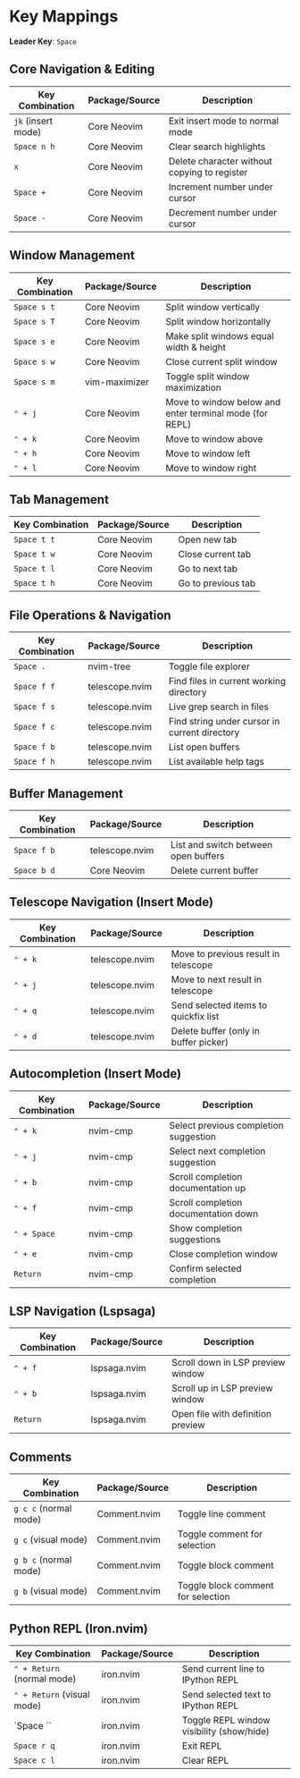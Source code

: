 # Key Mappings

**Leader Key**: `Space`

## Core Navigation & Editing

| Key Combination | Package/Source | Description |
|----------------|----------------|-------------|
| `jk` (insert mode) | Core Neovim | Exit insert mode to normal mode |
| `Space n h` | Core Neovim | Clear search highlights |
| `x` | Core Neovim | Delete character without copying to register |
| `Space +` | Core Neovim | Increment number under cursor |
| `Space -` | Core Neovim | Decrement number under cursor |

## Window Management

| Key Combination | Package/Source | Description |
|----------------|----------------|-------------|
| `Space s t` | Core Neovim | Split window vertically |
| `Space s T` | Core Neovim | Split window horizontally |
| `Space s e` | Core Neovim | Make split windows equal width & height |
| `Space s w` | Core Neovim | Close current split window |
| `Space s m` | vim-maximizer | Toggle split window maximization |
| `⌃ + j` | Core Neovim | Move to window below and enter terminal mode (for REPL) |
| `⌃ + k` | Core Neovim | Move to window above |
| `⌃ + h` | Core Neovim | Move to window left |
| `⌃ + l` | Core Neovim | Move to window right |

## Tab Management

| Key Combination | Package/Source | Description |
|----------------|----------------|-------------|
| `Space t t` | Core Neovim | Open new tab |
| `Space t w` | Core Neovim | Close current tab |
| `Space t l` | Core Neovim | Go to next tab |
| `Space t h` | Core Neovim | Go to previous tab |

## File Operations & Navigation

| Key Combination | Package/Source | Description |
|----------------|----------------|-------------|
| `Space .` | nvim-tree | Toggle file explorer |
| `Space f f` | telescope.nvim | Find files in current working directory |
| `Space f s` | telescope.nvim | Live grep search in files |
| `Space f c` | telescope.nvim | Find string under cursor in current directory |
| `Space f b` | telescope.nvim | List open buffers |
| `Space f h` | telescope.nvim | List available help tags |

## Buffer Management

| Key Combination | Package/Source | Description |
|----------------|----------------|-------------|
| `Space f b` | telescope.nvim | List and switch between open buffers |
| `Space b d` | Core Neovim | Delete current buffer |

## Telescope Navigation (Insert Mode)

| Key Combination | Package/Source | Description |
|----------------|----------------|-------------|
| `⌃ + k` | telescope.nvim | Move to previous result in telescope |
| `⌃ + j` | telescope.nvim | Move to next result in telescope |
| `⌃ + q` | telescope.nvim | Send selected items to quickfix list |
| `⌃ + d` | telescope.nvim | Delete buffer (only in buffer picker) |

## Autocompletion (Insert Mode)

| Key Combination | Package/Source | Description |
|----------------|----------------|-------------|
| `⌃ + k` | nvim-cmp | Select previous completion suggestion |
| `⌃ + j` | nvim-cmp | Select next completion suggestion |
| `⌃ + b` | nvim-cmp | Scroll completion documentation up |
| `⌃ + f` | nvim-cmp | Scroll completion documentation down |
| `⌃ + Space` | nvim-cmp | Show completion suggestions |
| `⌃ + e` | nvim-cmp | Close completion window |
| `Return` | nvim-cmp | Confirm selected completion |

## LSP Navigation (Lspsaga)

| Key Combination | Package/Source | Description |
|----------------|----------------|-------------|
| `⌃ + f` | lspsaga.nvim | Scroll down in LSP preview window |
| `⌃ + b` | lspsaga.nvim | Scroll up in LSP preview window |
| `Return` | lspsaga.nvim | Open file with definition preview |

## Comments

| Key Combination | Package/Source | Description |
|----------------|----------------|-------------|
| `g c c` (normal mode) | Comment.nvim | Toggle line comment |
| `g c` (visual mode) | Comment.nvim | Toggle comment for selection |
| `g b c` (normal mode) | Comment.nvim | Toggle block comment |
| `g b` (visual mode) | Comment.nvim | Toggle block comment for selection |

## Python REPL (Iron.nvim)

| Key Combination | Package/Source | Description |
|----------------|----------------|-------------|
| `⌃ + Return` (normal mode) | iron.nvim | Send current line to IPython REPL |
| `⌃ + Return` (visual mode) | iron.nvim | Send selected text to IPython REPL |
| `Space `` | iron.nvim | Toggle REPL window visibility (show/hide) |
| `Space r q` | iron.nvim | Exit REPL |
| `Space c l` | iron.nvim | Clear REPL |